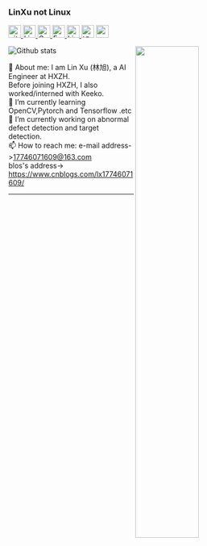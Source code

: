 ### LinXu not Linux

<p> 
<a href="https://github.com/isLinXu?tab=followers"> <img src="https://img.shields.io/github/followers/isLinXu?label=Followers&style=plastic" height="25px" alt="github follow" /> </a>
<a href="https://islinxu.github.io/"> <img src="https://img.shields.io/badge/&#8459-homepage-3875B7.svg?labelColor=21438A&style=plastic" height="25px" alt="Lin Xu">
<a href="https://"><img src="https://img.shields.io/badge/scholar-4385FE.svg?&style=plastic&logo=google-scholar&logoColor=white" alt="Google Scholar" height="25px"> </a>
<a href="mailto:xmulinxu@gmail.com"> <img src="https://img.shields.io/badge/gmail-%23D14836.svg?&style=plastic&logo=gmail&logoColor=white" height="25px" alt="Email">
<a href="https://"><img src="https://img.shields.io/badge/linkedin-006CAC.svg?&style=plastic&logo=linkedin&logoColor=white" height="25px" alt="LinkedIn"> </a>
<a href="https:"><img src="https://img.shields.io/badge/知乎-0079FF.svg?style=plastic&logo=zhihu&logoColor=white" height="25px" alt="知乎"></a>
<a href="https://"> <img src="https://img.shields.io/badge/-CV-black?style=plastic" height="25px"> </a>
</p> 
<img style="width: 50%" align="right" src="https://github-readme-stats.vercel.app/api?username=isLinXu&show_icons=true&hide_border=true&count_private=true" />

![Github stats](https://github-readme-stats.vercel.app/api?username=isLinXu&show_icons=true&hide_border=true&count_private=true)

💬 About me: 
I am Lin Xu  (林旭), a AI Engineer at HXZH.</br> 
Before joining HXZH, I also worked/interned with Keeko. </br> 
🌱 I’m currently learning OpenCV,Pytorch and Tensorflow .etc </br> 
🔭 I’m currently working on abnormal defect detection and target detection.</br> 
📫 How to reach me: 
e-mail address->17746071609@163.com </br> 
blos's address-> https://www.cnblogs.com/lx17746071609/</br> 

---

